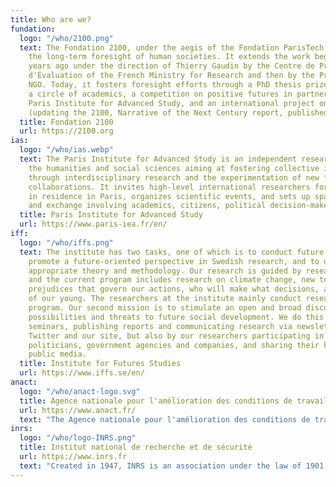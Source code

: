 ```yaml
---
title: Who are we?
fundation:
  logo: "/who/2100.png"
  text: The Fondation 2100, under the aegis of the Fondation ParisTech, aims to promote
    the long-term foresight of human societies. It extends the work begun nearly forty
    years ago under the direction of Thierry Gaudin by the Centre de Prospective et
    d'Évaluation of the French Ministry for Research and then by the Prospective 2100
    NGO. Today, it fosters foresight efforts through a PhD thesis prize awarded with
    a circle of academics, a competition on positive futures in partnership with the
    Paris Institute for Advanced Study, and an international project on global foresight
    (updating the 2100, Narrative of the Next Century report, published in 1990).
  title: Fondation 2100
  url: https://2100.org
ias:
  logo: "/who/ias.webp"
  text: The Paris Institute for Advanced Study is an independent research center in
    the humanities and social sciences aiming at fostering collective intelligence
    through interdisciplinary research and the experimentation of new formats of intersectoral
    collaborations. It invites high-level international researchers for fellowships
    in residence in Paris, organizes scientific events, and sets up spaces for reflection
    and exchange involving academics, citizens, political decision-makers and businesses.
  title: Paris Institute for Advanced Study
  url: https://www.paris-iea.fr/en/
iff:
  logo: "/who/iffs.png"
  text: The institute has two tasks, one of which is to conduct future studies, to
    promote a future-oriented perspective in Swedish research, and to use and develop
    appropriate theory and methodology. Our research is guided by research programs,
    and the current program includes research on climate change, new technologies,
    prejudices that govern our actions, who will make what decisions, and the well-being
    of our young. The researchers at the institute mainly conduct research in this
    program. Our second mission is to stimulate an open and broad discussion about
    possibilities and threats to future social development. We do this by organizing
    seminars, publishing reports and communicating research via newsletters, Facebook,
    Twitter and our site, but also by our researchers participating in debates, visiting
    politicians, government agencies and companies, and sharing their knowledge through
    public media.
  title: Institute for Futures Studies
  url: https://www.iffs.se/en/
anact:
  logo: "/who/anact-logo.svg"
  title: Agence nationale pour l'amélioration des conditions de travail'
  url: https://www.anact.fr/
  text: "The Agence nationale pour l'amélioration des conditions de travail (Anact) is a public administrative body set up in 1973 and governed by the French Labour Code. Based in Lyon, it is placed under the supervision of the Ministry of Labour and administered by the State and the social partners. Anact's mission is to improve working conditions, in particular by taking action on **work organisation** and **work relations**. Drawing on the lessons learned from the pilot projects it conducts with companies, it designs and disseminates methods and tools for employees, their representatives and management, as well as for all those involved in supporting them, with the shared aim of reconciling quality of life at work and performance over the long term."
inrs: 
  logo: "/who/logo-INRS.png"
  title: Institut national de recherche et de sécurité
  url: https://www.inrs.fr
  text: "Created in 1947, INRS is an association under the law of 1901. It is managed by a joint Board of Directors made up of representatives of employers' and employees' organisations. As a generalist occupational health and safety organisation, INRS works in conjunction with other institutions involved in occupational risk prevention. It offers tools and services to companies and the 18 million employees covered by the general social security system. " 
---
```

